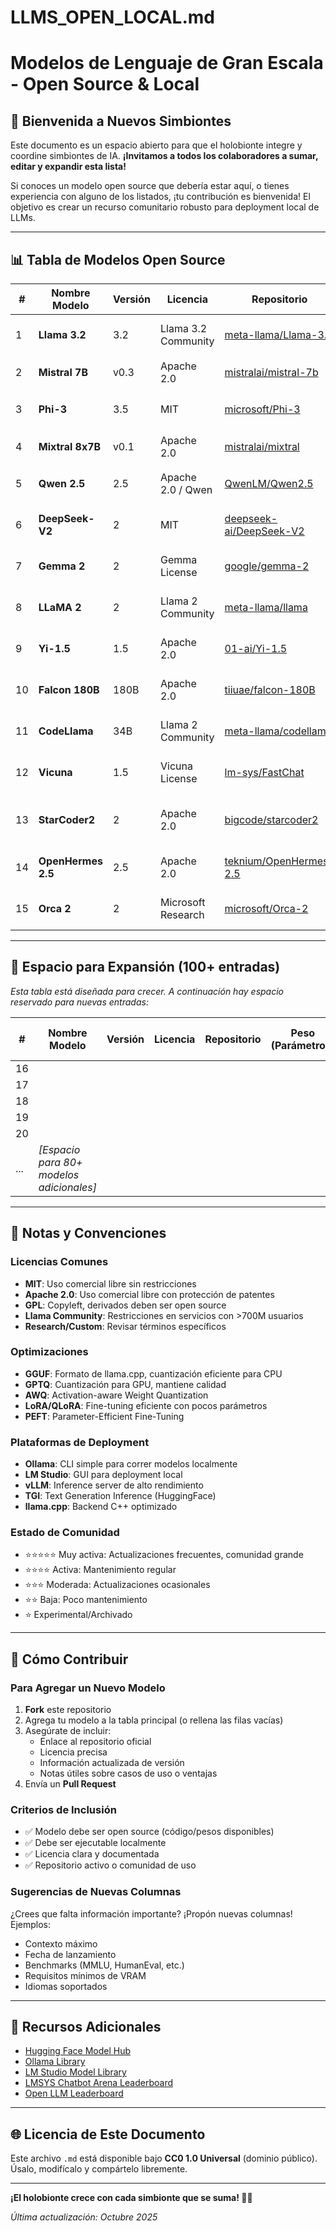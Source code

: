 # LLMS_OPEN_LOCAL.md
# Modelos de Lenguaje de Gran Escala - Open Source & Local

## 🌱 Bienvenida a Nuevos Simbiontes

Este documento es un espacio abierto para que el holobionte integre y coordine simbiontes de IA. 
**¡Invitamos a todos los colaboradores a sumar, editar y expandir esta lista!** 

Si conoces un modelo open source que debería estar aquí, o tienes experiencia con alguno de los listados, ¡tu contribución es bienvenida! El objetivo es crear un recurso comunitario robusto para deployment local de LLMs.

---

## 📊 Tabla de Modelos Open Source

| # | Nombre Modelo | Versión | Licencia | Repositorio | Peso (Parámetros) | Optimización Soportada | Hardware / Tuning / Dists | Estado Comunidad | Notas |
|---|---------------|---------|----------|-------------|-------------------|------------------------|---------------------------|------------------|-------|
| 1 | **Llama 3.2** | 3.2 | Llama 3.2 Community | [meta-llama/Llama-3.2](https://github.com/meta-llama/llama-models) | 1B-90B | GGUF, GPTQ, AWQ, FP16 | CPU/GPU, LoRA, PEFT, Ollama/LM Studio | ⭐⭐⭐⭐⭐ Muy activa | Multimodal (vision), excelente para edge devices |
| 2 | **Mistral 7B** | v0.3 | Apache 2.0 | [mistralai/mistral-7b](https://github.com/mistralai/mistral-src) | 7B | GGUF, GPTQ, AWQ | GPU/CPU, QLoRA, Ollama | ⭐⭐⭐⭐⭐ Muy activa | Excelente balance rendimiento/tamaño |
| 3 | **Phi-3** | 3.5 | MIT | [microsoft/Phi-3](https://github.com/microsoft/Phi-3) | 3.8B-14B | GGUF, ONNX | CPU/GPU/Mobile, ONNX Runtime | ⭐⭐⭐⭐⭐ Muy activa | Optimizado para edge, razonamiento excepcional |
| 4 | **Mixtral 8x7B** | v0.1 | Apache 2.0 | [mistralai/mixtral](https://github.com/mistralai/mistral-src) | 47B (8x7B MoE) | GGUF, GPTQ, ExLlama | GPU (multi), vLLM | ⭐⭐⭐⭐⭐ Muy activa | Mixture of Experts, alto rendimiento |
| 5 | **Qwen 2.5** | 2.5 | Apache 2.0 / Qwen | [QwenLM/Qwen2.5](https://github.com/QwenLM/Qwen2.5) | 0.5B-72B | GGUF, GPTQ, AWQ | GPU/CPU, Ollama, vLLM | ⭐⭐⭐⭐⭐ Muy activa | Multilingüe excelente, coding, math |
| 6 | **DeepSeek-V2** | 2 | MIT | [deepseek-ai/DeepSeek-V2](https://github.com/deepseek-ai/DeepSeek-V2) | 236B (21B active) | FP8, GGUF | GPU (multi), vLLM | ⭐⭐⭐⭐ Activa | MoE, muy eficiente, economical inference |
| 7 | **Gemma 2** | 2 | Gemma License | [google/gemma-2](https://github.com/google/gemma) | 2B-27B | GGUF, GPTQ, BF16 | CPU/GPU/TPU, Ollama | ⭐⭐⭐⭐⭐ Muy activa | De Google, safety-focused, múltiples tamaños |
| 8 | **LLaMA 2** | 2 | Llama 2 Community | [meta-llama/llama](https://github.com/facebookresearch/llama) | 7B-70B | GGUF, GPTQ, AWQ | GPU/CPU, LoRA, Ollama | ⭐⭐⭐⭐ Activa | Base sólida, ampliamente fine-tuneado |
| 9 | **Yi-1.5** | 1.5 | Apache 2.0 | [01-ai/Yi-1.5](https://github.com/01-ai/Yi) | 6B-34B | GGUF, GPTQ | GPU/CPU, Ollama | ⭐⭐⭐⭐ Activa | Bilingüe (EN/CN), contexto largo (200K) |
| 10 | **Falcon 180B** | 180B | Apache 2.0 | [tiiuae/falcon-180B](https://huggingface.co/tiiuae/falcon-180B) | 180B | GPTQ, AWQ, FP16 | GPU (multi), vLLM, TGI | ⭐⭐⭐ Moderada | Uno de los más grandes open source |
| 11 | **CodeLlama** | 34B | Llama 2 Community | [meta-llama/codellama](https://github.com/facebookresearch/codellama) | 7B-34B | GGUF, GPTQ | GPU/CPU, Ollama | ⭐⭐⭐⭐ Activa | Especializado en código, fill-in-middle |
| 12 | **Vicuna** | 1.5 | Vicuna License | [lm-sys/FastChat](https://github.com/lm-sys/FastChat) | 7B-33B | GGUF, GPTQ | GPU/CPU, LoRA | ⭐⭐⭐⭐ Activa | Chat-optimized, de LMSYS (Chatbot Arena) |
| 13 | **StarCoder2** | 2 | Apache 2.0 | [bigcode/starcoder2](https://github.com/bigcode-project/starcoder2) | 3B-15B | GGUF, FP16 | GPU/CPU, Ollama | ⭐⭐⭐⭐ Activa | Código multilenguaje, context window extenso |
| 14 | **OpenHermes 2.5** | 2.5 | Apache 2.0 | [teknium/OpenHermes-2.5](https://huggingface.co/teknium/OpenHermes-2.5-Mistral-7B) | 7B | GGUF, GPTQ | GPU/CPU, Ollama | ⭐⭐⭐⭐ Activa | Fine-tune de Mistral, excelente para chat |
| 15 | **Orca 2** | 2 | Microsoft Research | [microsoft/Orca-2](https://huggingface.co/microsoft/Orca-2-13b) | 7B-13B | GGUF, GPTQ | GPU/CPU, Ollama | ⭐⭐⭐ Moderada | Reasoning-focused, pequeño pero potente |

---

## 🔮 Espacio para Expansión (100+ entradas)

*Esta tabla está diseñada para crecer. A continuación hay espacio reservado para nuevas entradas:*

| # | Nombre Modelo | Versión | Licencia | Repositorio | Peso (Parámetros) | Optimización Soportada | Hardware / Tuning / Dists | Estado Comunidad | Notas |
|---|---------------|---------|----------|-------------|-------------------|------------------------|---------------------------|------------------|-------|
| 16 | | | | | | | | | |
| 17 | | | | | | | | | |
| 18 | | | | | | | | | |
| 19 | | | | | | | | | |
| 20 | | | | | | | | | |
| ... | *[Espacio para 80+ modelos adicionales]* | | | | | | | | |

---

## 📝 Notas y Convenciones

### Licencias Comunes
- **MIT**: Uso comercial libre sin restricciones
- **Apache 2.0**: Uso comercial libre con protección de patentes
- **GPL**: Copyleft, derivados deben ser open source
- **Llama Community**: Restricciones en servicios con >700M usuarios
- **Research/Custom**: Revisar términos específicos

### Optimizaciones
- **GGUF**: Formato de llama.cpp, cuantización eficiente para CPU
- **GPTQ**: Cuantización para GPU, mantiene calidad
- **AWQ**: Activation-aware Weight Quantization
- **LoRA/QLoRA**: Fine-tuning eficiente con pocos parámetros
- **PEFT**: Parameter-Efficient Fine-Tuning

### Plataformas de Deployment
- **Ollama**: CLI simple para correr modelos localmente
- **LM Studio**: GUI para deployment local
- **vLLM**: Inference server de alto rendimiento
- **TGI**: Text Generation Inference (HuggingFace)
- **llama.cpp**: Backend C++ optimizado

### Estado de Comunidad
- ⭐⭐⭐⭐⭐ Muy activa: Actualizaciones frecuentes, comunidad grande
- ⭐⭐⭐⭐ Activa: Mantenimiento regular
- ⭐⭐⭐ Moderada: Actualizaciones ocasionales
- ⭐⭐ Baja: Poco mantenimiento
- ⭐ Experimental/Archivado

---

## 🤝 Cómo Contribuir

### Para Agregar un Nuevo Modelo
1. **Fork** este repositorio
2. Agrega tu modelo a la tabla principal (o rellena las filas vacías)
3. Asegúrate de incluir:
   - Enlace al repositorio oficial
   - Licencia precisa
   - Información actualizada de versión
   - Notas útiles sobre casos de uso o ventajas
4. Envía un **Pull Request**

### Criterios de Inclusión
- ✅ Modelo debe ser open source (código/pesos disponibles)
- ✅ Debe ser ejecutable localmente
- ✅ Licencia clara y documentada
- ✅ Repositorio activo o comunidad de uso

### Sugerencias de Nuevas Columnas
¿Crees que falta información importante? ¡Propón nuevas columnas!
Ejemplos:
- Contexto máximo
- Fecha de lanzamiento
- Benchmarks (MMLU, HumanEval, etc.)
- Requisitos mínimos de VRAM
- Idiomas soportados

---

## 🔗 Recursos Adicionales

- [Hugging Face Model Hub](https://huggingface.co/models)
- [Ollama Library](https://ollama.com/library)
- [LM Studio Model Library](https://lmstudio.ai/models)
- [LMSYS Chatbot Arena Leaderboard](https://chat.lmsys.org/?leaderboard)
- [Open LLM Leaderboard](https://huggingface.co/spaces/HuggingFaceH4/open_llm_leaderboard)

---

## 🌐 Licencia de Este Documento

Este archivo `.md` está disponible bajo **CC0 1.0 Universal** (dominio público). Úsalo, modifícalo y compártelo libremente.

---

**¡El holobionte crece con cada simbionte que se suma! 🌱🤖**

*Última actualización: Octubre 2025*
